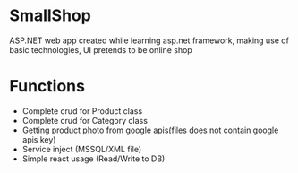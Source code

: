 # SmallShop
ASP.NET web app created while learning asp.net framework, making use of basic technologies, UI pretends to be online shop

# Functions
* Complete crud for Product class
* Complete crud for Category class
* Getting product photo from google apis(files does not contain google apis key)
* Service inject (MSSQL/XML file)
* Simple react usage (Read/Write to DB)

